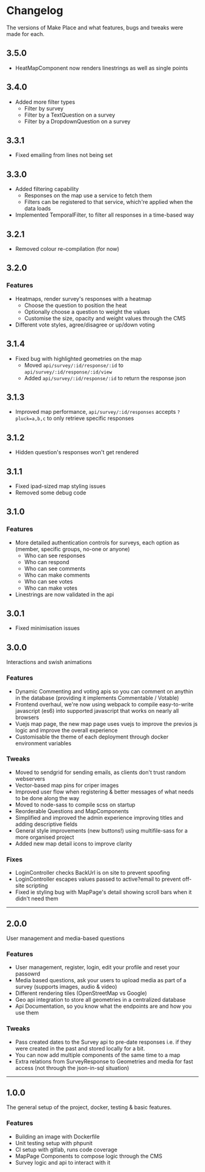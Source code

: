 # Changelog
The versions of Make Place and what features, bugs and tweaks were made for each.

## 3.5.0
- HeatMapComponent now renders linestrings as well as single points

## 3.4.0
- Added more filter types
  - Filter by survey
  - Filter by a TextQuestion on a survey
  - Filter by a DropdownQuestion on a survey

## 3.3.1
- Fixed emailing from lines not being set

## 3.3.0
- Added filtering capability
  - Responses on the map use a service to fetch them
  - Filters can be registered to that service, which're applied when the data loads
- Implemented TemporalFilter, to filter all responses in a time-based way

## 3.2.1
- Removed colour re-compilation (for now)

## 3.2.0

### Features
- Heatmaps, render survey's responses with a heatmap
  - Choose the question to position the heat
  - Optionally choose a question to weight the values
  - Customise the size, opacity and weight values through the CMS
- Different vote styles, agree/disagree or up/down voting

## 3.1.4
- Fixed bug with highlighted geometries on the map
  - Moved `api/survey/:id/response/:id` to `api/survey/:id/response/:id/view`
  - Added `api/survey/:id/response/:id` to return the response json

## 3.1.3
- Improved map performance, `api/survey/:id/responses` accepts `?pluck=a,b,c` to only retrieve specific responses

## 3.1.2
- Hidden question's responses won't get rendered

## 3.1.1
- Fixed ipad-sized map styling issues
- Removed some debug code


## 3.1.0

### Features
- More detailed authentication controls for surveys, each option as (member, specific groups, no-one or anyone)
  - Who can see responses
  - Who can respond
  - Who can see comments
  - Who can make comments
  - Who can see votes
  - Who can make votes
- Linestrings are now validated in the api


## 3.0.1
- Fixed minimisation issues


## 3.0.0
Interactions and swish animations

### Features
- Dynamic Commenting and voting apis so you can comment on anythin in the database (providing it implements Commentable / Votable)
- Frontend overhaul, we're now using webpack to compile easy-to-write javascript (es6) into supported javascript that works on nearly all browsers
- Vuejs map page, the new map page uses vuejs to improve the previos js logic and improve the overall experience
- Customisable the theme of each deployment through docker environment variables

### Tweaks
- Moved to sendgrid for sending emails, as clients don't trust random webservers
- Vector-based map pins for criper images
- Improved user flow when registering & better messages of what needs to be done along the way
- Moved to node-sass to compile scss on startup
- Reorderable Questions and MapComponents
- Simplified and improved the admin experience improving titles and adding descriptive fields
- General style improvements (new buttons!) using multifile-sass for a more organised project
- Added new map detail icons to improve clarity

### Fixes
- LoginController checks BackUrl is on site to prevent spoofing
- LoginController escapes values passed to active?email to prevent off-site scripting
- Fixed ie styling bug with MapPage's detail showing scroll bars when it didn't need them


***


## 2.0.0
User management and media-based questions

### Features
- User management, register, login, edit your profile and reset your passowrd
- Media based questions, ask your users to upload media as part of a survey (supports images, audio & video)
- Different rendering tiles (OpenStreetMap vs Google)
- Geo api integration to store all geometries in a centralized database
- Api Documentation, so you know what the endpoints are and how you use them

### Tweaks
- Pass created dates to the Survey api to pre-date responses i.e. if they were created in the past and stored locally for a bit.
- You can now add multiple components of the same time to a map
- Extra relations from SurveyResponse to Geometries and media for fast access (not through the json-in-sql situation)


***


## 1.0.0
The general setup of the project, docker, testing & basic features.

### Features
- Building an image with Dockerfile
- Unit testing setup with phpunit
- CI setup with gitlab, runs code coverage
- MapPage Components to compose logic through the CMS
- Survey logic and api to interact with it
